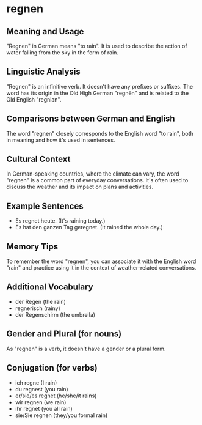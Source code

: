 # regnen
## Meaning and Usage
"Regnen" in German means "to rain". It is used to describe the action of water falling from the sky in the form of rain.

## Linguistic Analysis
"Regnen" is an infinitive verb. It doesn't have any prefixes or suffixes. The word has its origin in the Old High German "regnên" and is related to the Old English "regnian".

## Comparisons between German and English
The word "regnen" closely corresponds to the English word "to rain", both in meaning and how it's used in sentences.

## Cultural Context
In German-speaking countries, where the climate can vary, the word "regnen" is a common part of everyday conversations. It's often used to discuss the weather and its impact on plans and activities.

## Example Sentences
- Es regnet heute. (It's raining today.)
- Es hat den ganzen Tag geregnet. (It rained the whole day.)

## Memory Tips
To remember the word "regnen", you can associate it with the English word "rain" and practice using it in the context of weather-related conversations.

## Additional Vocabulary
- der Regen (the rain)
- regnerisch (rainy)
- der Regenschirm (the umbrella)

## Gender and Plural (for nouns)
As "regnen" is a verb, it doesn't have a gender or a plural form.

## Conjugation (for verbs)
- ich regne (I rain)
- du regnest (you rain)
- er/sie/es regnet (he/she/it rains)
- wir regnen (we rain)
- ihr regnet (you all rain)
- sie/Sie regnen (they/you formal rain)